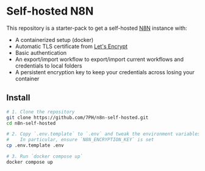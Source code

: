 # Self-hosted N8N

This repository is a starter-pack to get a self-hosted [N8N](https://n8n.io) instance with:
- A containerized setup (docker)
- Automatic TLS certificate from [Let's Encrypt](https://letsencrypt.org)
- Basic authentication
- An export/import workflow to export/import current workflows and credentials to local folders
- A persistent encryption key to keep your credentials across losing your container

## Install

```bash
# 1. Clone the repository
git clone https://github.com/7PH/n8n-self-hosted.git
cd n8n-self-hosted

# 2. Copy `.env.template` to `.env` and tweak the environment variables
#    In particular, ensure `N8N_ENCRYPTION_KEY` is set
cp .env.template .env

# 3. Run `docker compose up`
docker compose up
```

